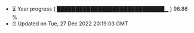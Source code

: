 - ⏳ Year progress { █████████████████████████████▁ } 98.86 %
- ⏰ Updated on Tue, 27 Dec 2022 20:19:03 GMT

